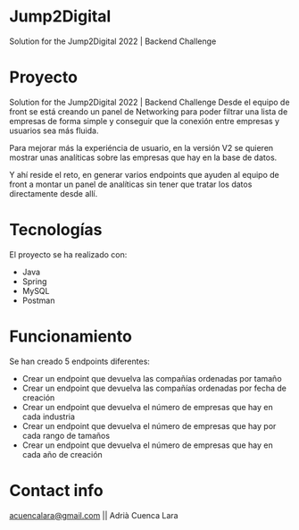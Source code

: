 # Jump2Digital
Solution for the Jump2Digital 2022 | Backend Challenge

# Proyecto 
Solution for the Jump2Digital 2022 | Backend Challenge
Desde el equipo de front se está creando un panel de Networking para poder filtrar una lista de empresas de forma simple y conseguir que la conexión entre empresas y usuarios sea más fluida.

Para mejorar más la experiéncia de usuario, en la versión V2 se quieren mostrar unas analíticas sobre las empresas que hay en la base de datos.

Y ahí reside el reto, en generar varios endpoints que ayuden al equipo de front a montar un panel de analíticas sin tener que tratar los datos directamente desde allí.

# Tecnologías
El proyecto se ha realizado con:
  - Java
  - Spring
  - MySQL
  - Postman

 
# Funcionamiento
Se han creado 5 endpoints diferentes:
  - Crear un endpoint que devuelva las compañías ordenadas por tamaño 
  - Crear un endpoint que devuelva las compañías ordenadas por fecha de creación 
  - Crear un endpoint que devuelva el número de empresas que hay en cada industria 
  - Crear un endpoint que devuelva el número de empresas que hay por cada rango de tamaños 
  - Crear un endpoint que devuelva el número de empresas que hay en cada año de creación


# Contact info
acuencalara@gmail.com || Adrià Cuenca Lara
